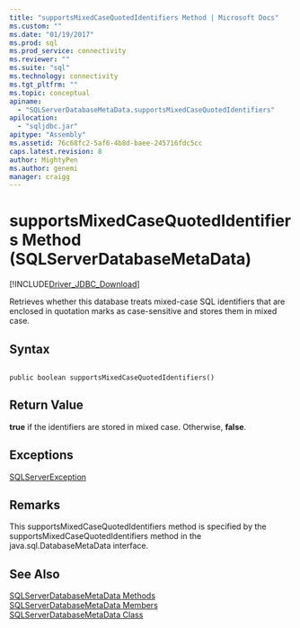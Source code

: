 ```yaml
---
title: "supportsMixedCaseQuotedIdentifiers Method | Microsoft Docs"
ms.custom: ""
ms.date: "01/19/2017"
ms.prod: sql
ms.prod_service: connectivity
ms.reviewer: ""
ms.suite: "sql"
ms.technology: connectivity
ms.tgt_pltfrm: ""
ms.topic: conceptual
apiname: 
  - "SQLServerDatabaseMetaData.supportsMixedCaseQuotedIdentifiers"
apilocation: 
  - "sqljdbc.jar"
apitype: "Assembly"
ms.assetid: 76c68fc2-5af6-4b8d-baee-245716fdc5cc
caps.latest.revision: 8
author: MightyPen
ms.author: genemi
manager: craigg
---
```

# supportsMixedCaseQuotedIdentifiers Method (SQLServerDatabaseMetaData)
[!INCLUDE[Driver_JDBC_Download](../../../includes/driver_jdbc_download.md)]

  Retrieves whether this database treats mixed-case SQL identifiers that are enclosed in quotation marks as case-sensitive and stores them in mixed case.  
  
## Syntax  
  
```  
  
public boolean supportsMixedCaseQuotedIdentifiers()  
```  
  
## Return Value  
 **true** if the identifiers are stored in mixed case. Otherwise, **false**.  
  
## Exceptions  
 [SQLServerException](../../../connect/jdbc/reference/sqlserverexception-class.md)  
  
## Remarks  
 This supportsMixedCaseQuotedIdentifiers method is specified by the supportsMixedCaseQuotedIdentifiers method in the java.sql.DatabaseMetaData interface.  
  
## See Also  
 [SQLServerDatabaseMetaData Methods](../../../connect/jdbc/reference/sqlserverdatabasemetadata-methods.md)   
 [SQLServerDatabaseMetaData Members](../../../connect/jdbc/reference/sqlserverdatabasemetadata-members.md)   
 [SQLServerDatabaseMetaData Class](../../../connect/jdbc/reference/sqlserverdatabasemetadata-class.md)  
  
  
